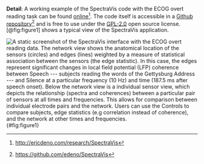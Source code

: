 **Detail**: A working example of the SpectraVis code with the ECOG overt reading task can be found [online][1][^1]. The code itself is accessible in a [Github repository][2][^2] and is free to use under the [GPL-2.0](http://choosealicense.com/licenses/) open source license. [@fig:figure1] shows a typical view of the SpectraVis application.

![A static screenshot of the SpectraVis interface with the ECOG overt reading data. The network view shows the anatomical location of the sensors (circles) and edges (lines) weighted by a measure of statistical association between the sensors (the edge statistic). In this case, the edges represent significant changes in local field potential (LFP) coherence between *Speech* --- subjects reading the words of the Gettysburg Address --- and *Silence* at a particular frequency (10 Hz) and time (187.5 ms after speech onset). Below the network view is a individual sensor view, which depicts the relationship (spectra and coherences) between a particular pair of sensors at all times and frequencies. This allows for comparison between individual electrode pairs and the network. Users can use the Controls to compare subjects, edge statistics (e.g correlation instead of coherence),  and the network at other times and frequencies.](figures/Figure1.png){#fig:figure1}

[1]: http://ericdeno.com/research/SpectraVis
[2]: https://github.com/edeno/SpectraVis

[^1]: http://ericdeno.com/research/SpectraVis
[^2]: https://github.com/edeno/SpectraVis
